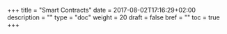 +++
title = "Smart Contracts"
date = 2017-08-02T17:16:29+02:00
description = ""
type = "doc"
weight = 20
draft = false
bref = ""
toc = true
+++
